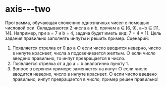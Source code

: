 # axis---two
Программа, обучающая сложению однозначных чисел с помощью числовой оси.
Складываются 2 числа a и b, причем a ∈ [6, 9], a+b ∈ [11, 14]. Например, при a = 7 и
b = 4, задача будет иметь вид: 7 + 4 = 11. Цель задания правильно заполнять инпуты
и решить пример.
Сценарий:
1. Появляется стрелка от 0 до a 
  ○ если число вводится неверно, число в инпуте краснеет,
числа a подсвечивается желтым.
  ○ если число введено правильно, то инпут превращается в число.
2. Появляется стрелка от a до a + b аналогично пункту 1.
3. Вопрос в верхнем примере заменяется на инпут
  ○ если число вводится неверно, число в инпуте краснеет.
  ○ если число введено правильно, инпут превращается в число, пример
решен правильно!
